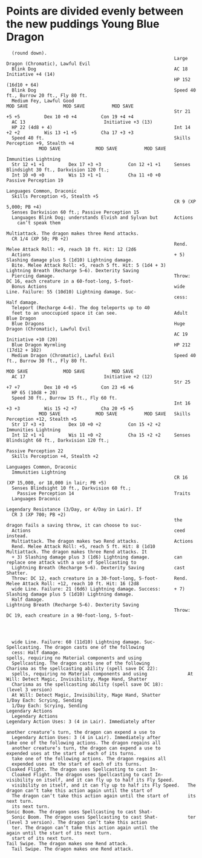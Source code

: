 # Points are divided evenly between the new puddings          Young Blue Dragon

      (round down).
                                                                  Large Dragon (Chromatic), Lawful Evil
      Blink Dog                                                   AC 18                            Initiative +4 (14)
                                                                  HP 152 (16d10 + 64)
      Blink Dog                                                   Speed 40 ft., Burrow 20 ft., Fly 80 ft.
      Medium Fey, Lawful Good                                               MOD SAVE             MOD SAVE          MOD SAVE
                                                                  Str 21 +5 +5         Dex 10 +0 +4         Con 19 +4 +4
      AC 13                             Initiative +3 (13)
      HP 22 (4d8 + 4)                                             Int 14 +2 +2         Wis 13 +1 +5         Cha 17 +3 +3
      Speed 40 ft.                                                Skills Perception +9, Stealth +4
                MOD SAVE             MOD SAVE          MOD SAVE
                                                                  Immunities Lightning
      Str 12 +1 +1         Dex 17 +3 +3          Con 12 +1 +1     Senses Blindsight 30 ft., Darkvision 120 ft.;
      Int 10 +0 +0         Wis 13 +1 +1          Cha 11 +0 +0       Passive Perception 19
                                                                  Languages Common, Draconic
      Skills Perception +5, Stealth +5
                                                                  CR 9 (XP 5,000; PB +4)
      Senses Darkvision 60 ft.; Passive Perception 15
      Languages Blink Dog; understands Elvish and Sylvan but      Actions
        can’t speak them
                                                                  Multiattack. The dragon makes three Rend attacks.
      CR 1/4 (XP 50; PB +2)
                                                                  Rend. Melee Attack Roll: +9, reach 10 ft. Hit: 12 (2d6
      Actions                                                     + 5) Slashing damage plus 5 (1d10) Lightning damage.
      Bite. Melee Attack Roll: +5, reach 5 ft. Hit: 5 (1d4 + 3)   Lightning Breath (Recharge 5–6). Dexterity Saving
      Piercing damage.                                            Throw: DC 16, each creature in a 60-foot-long, 5-foot-
      Bonus Actions                                               wide Line. Failure: 55 (10d10) Lightning damage. Suc-
                                                                  cess: Half damage.
      Teleport (Recharge 4–6). The dog teleports up to 40
      feet to an unoccupied space it can see.                     Adult Blue Dragon
      Blue Dragons                                                Huge Dragon (Chromatic), Lawful Evil
                                                                  AC 19                            Initiative +10 (20)
      Blue Dragon Wyrmling                                        HP 212 (17d12 + 102)
      Medium Dragon (Chromatic), Lawful Evil                      Speed 40 ft., Burrow 30 ft., Fly 80 ft.
                                                                            MOD SAVE             MOD SAVE          MOD SAVE
      AC 17                             Initiative +2 (12)
                                                                  Str 25 +7 +7         Dex 10 +0 +5         Con 23 +6 +6
      HP 65 (10d8 + 20)
      Speed 30 ft., Burrow 15 ft., Fly 60 ft.
                                                                  Int 16 +3 +3         Wis 15 +2 +7         Cha 20 +5 +5
                MOD SAVE             MOD SAVE          MOD SAVE   Skills Perception +12, Stealth +5
      Str 17 +3 +3         Dex 10 +0 +2          Con 15 +2 +2     Immunities Lightning
      Int 12 +1 +1         Wis 11 +0 +2          Cha 15 +2 +2     Senses Blindsight 60 ft., Darkvision 120 ft.;
                                                                    Passive Perception 22
      Skills Perception +4, Stealth +2
                                                                  Languages Common, Draconic
      Immunities Lightning
                                                                  CR 16 (XP 15,000, or 18,000 in lair; PB +5)
      Senses Blindsight 10 ft., Darkvision 60 ft.;
        Passive Perception 14                                     Traits
      Languages Draconic
                                                                  Legendary Resistance (3/Day, or 4/Day in Lair). If
      CR 3 (XP 700; PB +2)
                                                                  the dragon fails a saving throw, it can choose to suc-
      Actions                                                     ceed instead.
      Multiattack. The dragon makes two Rend attacks.             Actions
      Rend. Melee Attack Roll: +5, reach 5 ft. Hit: 8 (1d10       Multiattack. The dragon makes three Rend attacks. It
      + 3) Slashing damage plus 3 (1d6) Lightning damage.         can replace one attack with a use of Spellcasting to
      Lightning Breath (Recharge 5–6). Dexterity Saving           cast Shatter.
      Throw: DC 12, each creature in a 30-foot-long, 5-foot-      Rend. Melee Attack Roll: +12, reach 10 ft. Hit: 16 (2d8
      wide Line. Failure: 21 (6d6) Lightning damage. Success:     + 7) Slashing damage plus 5 (1d10) Lightning damage.
      Half damage.                                                Lightning Breath (Recharge 5–6). Dexterity Saving
                                                                  Throw: DC 19, each creature in a 90-foot-long, 5-foot-




      wide Line. Failure: 60 (11d10) Lightning damage. Suc-            Spellcasting. The dragon casts one of the following
      cess: Half damage.                                               spells, requiring no Material components and using
      Spellcasting. The dragon casts one of the following              Charisma as the spellcasting ability (spell save DC 22):
      spells, requiring no Material components and using               At Will: Detect Magic, Invisibility, Mage Hand, Shatter
      Charisma as the spellcasting ability (spell save DC 18):           (level 3 version)
      At Will: Detect Magic, Invisibility, Mage Hand, Shatter          1/Day Each: Scrying, Sending
      1/Day Each: Scrying, Sending                                     Legendary Actions
      Legendary Actions                                                Legendary Action Uses: 3 (4 in Lair). Immediately after
                                                                       another creature’s turn, the dragon can expend a use to
      Legendary Action Uses: 3 (4 in Lair). Immediately after          take one of the following actions. The dragon regains all
      another creature’s turn, the dragon can expend a use to          expended uses at the start of each of its turns.
      take one of the following actions. The dragon regains all
      expended uses at the start of each of its turns.                 Cloaked Flight. The dragon uses Spellcasting to cast In-
      Cloaked Flight. The dragon uses Spellcasting to cast In-         visibility on itself, and it can fly up to half its Fly Speed.
      visibility on itself, and it can fly up to half its Fly Speed.   The dragon can’t take this action again until the start of
      The dragon can’t take this action again until the start of       its next turn.
      its next turn.                                                   Sonic Boom. The dragon uses Spellcasting to cast Shat-
      Sonic Boom. The dragon uses Spellcasting to cast Shat-           ter (level 3 version). The dragon can’t take this action
      ter. The dragon can’t take this action again until the           again until the start of its next turn.
      start of its next turn.                                          Tail Swipe. The dragon makes one Rend attack.
      Tail Swipe. The dragon makes one Rend attack.

